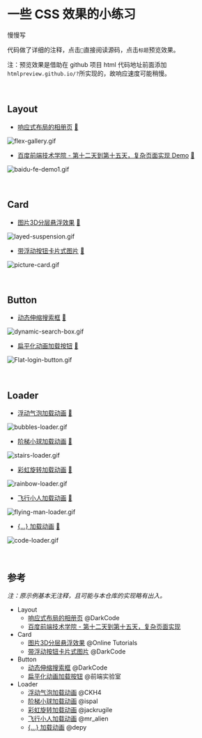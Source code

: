 # 一些 CSS 效果的小练习

慢慢写

代码做了详细的注释，点击`📃`直接阅读源码，点击`标题`预览效果。

注：预览效果是借助在 github 项目 html 代码地址前面添加`htmlpreview.github.io/?`所实现的，故响应速度可能稍慢。

<br/>

## Layout

- [响应式布局的相册页](http://htmlpreview.github.io/?https://github.com/ceynri/front-end-practice/blob/master/layout/FlexGallery/flex-gallery.html) [📃](layout/FlexGallery/)

![flex-gallery.gif](https://i.loli.net/2019/10/20/ZdIhac731tEyQYW.gif)

- [百度前端技术学院 - 第十二天到第十五天，复杂页面实现 Demo](http://htmlpreview.github.io/?https://github.com/ceynri/front-end-practice/blob/master/layout/BaiduFE-day12-15/index.html) [📃](layout/BaiduFE-day12-15/)

![baidu-fe-demo1.gif](https://i.loli.net/2019/10/21/NvpSAsb8xj1qGe3.gif)

<br/>

## Card

- [图片3D分层悬浮效果](http://htmlpreview.github.io/?https://github.com/ceynri/front-end-practice/blob/master/card/SuspendedLayer/suspended-layer.html) [📃](card/SuspendedLayer/)

![layed-suspension.gif](https://i.loli.net/2019/10/13/DU6VlXijBgbqsyt.gif)

- [带浮动按钮卡片式图片](http://htmlpreview.github.io/?https://github.com/ceynri/front-end-practice/blob/master/card/PictureCard/picture-card.html) [📃](card/PictureCard/)

![picture-card.gif](https://i.loli.net/2019/10/19/qBlTefQOL29on1V.gif)

<br/>

## Button

- [动态伸缩搜索框](http://htmlpreview.github.io/?https://github.com/ceynri/front-end-practice/blob/master/button/DynamicSearchBox/dynamic-search-box.html) [📃](button/DynamicSearchBox/)

![dynamic-search-box.gif](https://i.loli.net/2019/10/19/ZfNIvq1BOueShAr.gif)

- [扁平化动画加载按钮](http://htmlpreview.github.io/?https://github.com/ceynri/front-end-practice/blob/master/button/FlatLoginButton/flat-login-button.html) [📃](button/FlatLoginButton/)

![Flat-login-button.gif](https://i.loli.net/2019/10/20/oPTvAXkMOD41QwV.gif)

<br/>

## Loader

- [浮动气泡加载动画](http://htmlpreview.github.io/?https://github.com/ceynri/front-end-practice/blob/master/loader/BubblesLoader/bubbles-loader.html) [📃](loader/BubblesLoader)

![bubbles-loader.gif](https://i.loli.net/2019/10/13/Ezmo5FNUhQeVR7I.gif)

- [阶梯小球加载动画](http://htmlpreview.github.io/?https://github.com/ceynri/front-end-practice/blob/master/loader/StairsLoader/stairs-loader.html) [📃](loader/StairsLoader)

![stairs-loader.gif](https://i.loli.net/2019/10/13/MEXaYj7uDpPibsg.gif)

- [彩虹旋转加载动画](http://htmlpreview.github.io/?https://github.com/ceynri/front-end-practice/blob/master/loader/RainbowLoader/rainbow-loader.html) [📃](loader/RainbowLoader)

![rainbow-loader.gif](https://i.loli.net/2019/10/13/Yo4xgtRiUBjQNIK.gif)

- [飞行小人加载动画](http://htmlpreview.github.io/?https://github.com/ceynri/front-end-practice/blob/master/loader/FlyingManLoader/flying-man-loader.html) [📃](loader/FlyingManLoader)

![flying-man-loader.gif](https://i.loli.net/2019/10/13/CFUw3xBz7vtiRJD.gif)

- [{...} 加载动画](http://htmlpreview.github.io/?https://github.com/ceynri/front-end-practice/blob/master/loader/CodeLoader/code-loader.html) [📃](loader/CodeLoader)

![code-loader.gif](https://i.loli.net/2019/10/13/fYPXKIgv1mF4srD.gif)

<br/>

## 参考

*注：原示例基本无注释，且可能与本仓库的实现略有出入。*

- Layout
  - [响应式布局的相册页](https://www.youtube.com/watch?v=mkqRpPdnggw) @DarkCode
  - [百度前端技术学院 - 第十二天到第十五天，复杂页面实现](http://ife.baidu.com/course/detail/id/44)
- Card
  - [图片3D分层悬浮效果](https://www.youtube.com/watch?v=WF68FcI21es) @Online Tutorials
  - [带浮动按钮卡片式图片](https://www.youtube.com/watch?v=b8e6D7oBf4g) @DarkCode
- Button
  - [动态伸缩搜索框](https://www.youtube.com/watch?v=v1PeTDrw6OY) @DarkCode
  - [扁平化动画加载按钮](https://www.bilibili.com/video/av58709312) @前端实验室
- Loader
  - [浮动气泡加载动画](https://codepen.io/CKH4/pen/ZGNyep/) @CKH4
  - [阶梯小球加载动画](http://codepen.io/ispal/pen/mVaaJe/) @ispal
  - [彩虹旋转加载动画](https://codepen.io/jackrugile/pen/JddmaX/) @jackrugile
  - [飞行小人加载动画](https://codepen.io/mr_alien/pen/FDLjg) @mr_alien
  - [{...} 加载动画](http://codepen.io/depy/pen/Gqtwv/) @depy

<br/>
